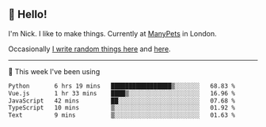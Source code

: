 ## 👋 Hello! 

I'm Nick. I like to make things. Currently at [ManyPets](https://manypets.com) in London.

Occasionally [I write random things here](https://nicksnell.com) and [here](https://twitter.com/nicksnell).

-------

🚀 This week I've been using

<!--START_SECTION:waka-->

```txt
Python       6 hrs 19 mins   █████████████████▒░░░░░░░   68.83 %
Vue.js       1 hr 33 mins    ████▒░░░░░░░░░░░░░░░░░░░░   16.96 %
JavaScript   42 mins         ██░░░░░░░░░░░░░░░░░░░░░░░   07.68 %
TypeScript   10 mins         ▒░░░░░░░░░░░░░░░░░░░░░░░░   01.92 %
Text         9 mins          ▒░░░░░░░░░░░░░░░░░░░░░░░░   01.63 %
```

<!--END_SECTION:waka-->
